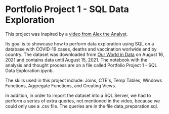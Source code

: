 # Portfolio Project 1 - SQL Data Exploration

This project was inspired by a [video from Alex the Analyst](https://www.youtube.com/watch?v=qfyynHBFOsM).

Its goal is to showcase how to perform data exploration using SQL on a database with COVID-19 cases, deaths and vaccination worlwide and by country. The dataset was downloaded from [Our World in Data](https://ourworldindata.org/covid-deaths) on August 16, 2021 and contains data until August 15, 2021. The notebook with the analysis and thought process are on a file called Portfolio Project 1 - SQL Data Exploration.ipynb.

The skills used in this project include: Joins, CTE's, Temp Tables, Windows Functions, Aggregate Functions, and Creating Views.

In addition, in order to import the dataset into a SQL Server, we had to perform a series of extra queries, not mentioned in the video, because we could only use a .csv file. The queries are in the file data_preparation.sql.
